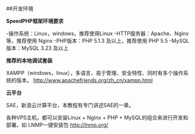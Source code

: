 ##开发环境

**SpeedPHP框架环境要求**

-操作系统：Linux，windows，推荐使用Linux
-HTTP服务器：Apache、Nginx等，推荐使用 Nginx
-PHP版本：PHP 5.1.3 及以上，推荐使用 PHP 5.5
-MySQL版本：MySQL 3.23 及以上

**推荐的本地调试套装**

XAMPP（windows，linux），多语言、易于管理、安全特性、同时有多个操作系统的版本。
<http://www.apachefriends.org/zh_cn/xampp.html>

**云平台**

SAE，新浪云计算平台，本教程有专门讲述SAE的一章。

各种VPS主机，都可以安装Linux + Nginx + PHP + MySQL的组合来进行开发和部署。如 LNMP一键安装包 <http://lnmp.org/>

